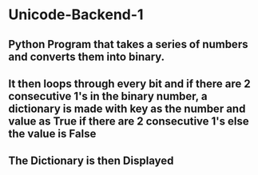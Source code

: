 # Unicode-Backend-1

## Python Program that takes a series of numbers and converts them into binary. 
## It then loops through every bit and if there are 2 consecutive 1's in the binary number, a dictionary is made with key as the number and value as True if there are 2 consecutive 1's else the value is False
## The Dictionary is then Displayed
